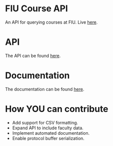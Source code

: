# FIU Course API
An API for querying courses at FIU.
Live [here](https://fiu-course-api.herokuapp.com/).

# API
The API can be found [here](https://fiu-course-api.herokuapp.com/api).

# Documentation
The documentation can be found [here](https://fiu-course-api.herokuapp.com/documentation).

# How YOU can contribute
- Add support for CSV formatting.
- Expand API to include faculty data.
- Implement automated documentation.
- Enable protocol buffer serialization.
